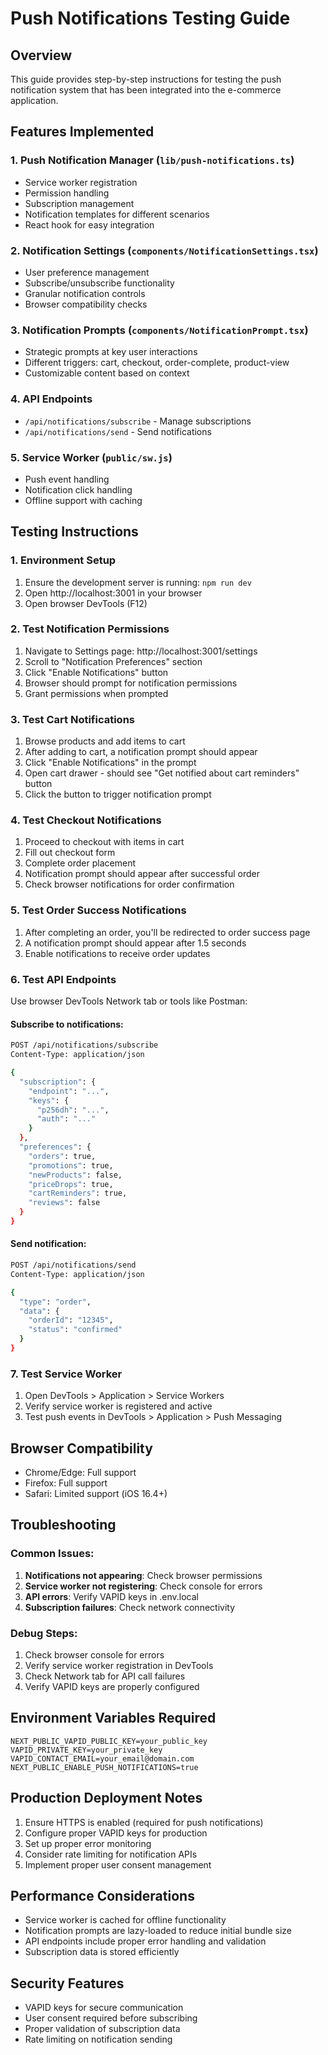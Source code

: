 # Push Notifications Testing Guide

## Overview
This guide provides step-by-step instructions for testing the push notification system that has been integrated into the e-commerce application.

## Features Implemented

### 1. Push Notification Manager (`lib/push-notifications.ts`)
- Service worker registration
- Permission handling
- Subscription management
- Notification templates for different scenarios
- React hook for easy integration

### 2. Notification Settings (`components/NotificationSettings.tsx`)
- User preference management
- Subscribe/unsubscribe functionality
- Granular notification controls
- Browser compatibility checks

### 3. Notification Prompts (`components/NotificationPrompt.tsx`)
- Strategic prompts at key user interactions
- Different triggers: cart, checkout, order-complete, product-view
- Customizable content based on context

### 4. API Endpoints
- `/api/notifications/subscribe` - Manage subscriptions
- `/api/notifications/send` - Send notifications

### 5. Service Worker (`public/sw.js`)
- Push event handling
- Notification click handling
- Offline support with caching

## Testing Instructions

### 1. Environment Setup
1. Ensure the development server is running: `npm run dev`
2. Open http://localhost:3001 in your browser
3. Open browser DevTools (F12)

### 2. Test Notification Permissions
1. Navigate to Settings page: http://localhost:3001/settings
2. Scroll to "Notification Preferences" section
3. Click "Enable Notifications" button
4. Browser should prompt for notification permissions
5. Grant permissions when prompted

### 3. Test Cart Notifications
1. Browse products and add items to cart
2. After adding to cart, a notification prompt should appear
3. Click "Enable Notifications" in the prompt
4. Open cart drawer - should see "Get notified about cart reminders" button
5. Click the button to trigger notification prompt

### 4. Test Checkout Notifications
1. Proceed to checkout with items in cart
2. Fill out checkout form
3. Complete order placement
4. Notification prompt should appear after successful order
5. Check browser notifications for order confirmation

### 5. Test Order Success Notifications
1. After completing an order, you'll be redirected to order success page
2. A notification prompt should appear after 1.5 seconds
3. Enable notifications to receive order updates

### 6. Test API Endpoints
Use browser DevTools Network tab or tools like Postman:

#### Subscribe to notifications:
```bash
POST /api/notifications/subscribe
Content-Type: application/json

{
  "subscription": {
    "endpoint": "...",
    "keys": {
      "p256dh": "...",
      "auth": "..."
    }
  },
  "preferences": {
    "orders": true,
    "promotions": true,
    "newProducts": false,
    "priceDrops": true,
    "cartReminders": true,
    "reviews": false
  }
}
```

#### Send notification:
```bash
POST /api/notifications/send
Content-Type: application/json

{
  "type": "order",
  "data": {
    "orderId": "12345",
    "status": "confirmed"
  }
}
```

### 7. Test Service Worker
1. Open DevTools > Application > Service Workers
2. Verify service worker is registered and active
3. Test push events in DevTools > Application > Push Messaging

## Browser Compatibility
- Chrome/Edge: Full support
- Firefox: Full support
- Safari: Limited support (iOS 16.4+)

## Troubleshooting

### Common Issues:
1. **Notifications not appearing**: Check browser permissions
2. **Service worker not registering**: Check console for errors
3. **API errors**: Verify VAPID keys in .env.local
4. **Subscription failures**: Check network connectivity

### Debug Steps:
1. Check browser console for errors
2. Verify service worker registration in DevTools
3. Check Network tab for API call failures
4. Verify VAPID keys are properly configured

## Environment Variables Required
```
NEXT_PUBLIC_VAPID_PUBLIC_KEY=your_public_key
VAPID_PRIVATE_KEY=your_private_key
VAPID_CONTACT_EMAIL=your_email@domain.com
NEXT_PUBLIC_ENABLE_PUSH_NOTIFICATIONS=true
```

## Production Deployment Notes
1. Ensure HTTPS is enabled (required for push notifications)
2. Configure proper VAPID keys for production
3. Set up proper error monitoring
4. Consider rate limiting for notification APIs
5. Implement proper user consent management

## Performance Considerations
- Service worker is cached for offline functionality
- Notification prompts are lazy-loaded to reduce initial bundle size
- API endpoints include proper error handling and validation
- Subscription data is stored efficiently

## Security Features
- VAPID keys for secure communication
- User consent required before subscribing
- Proper validation of subscription data
- Rate limiting on notification sending